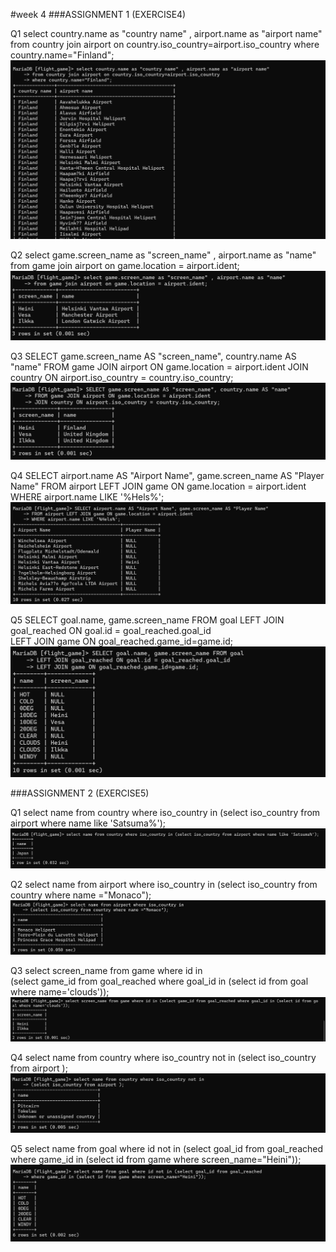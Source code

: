#week 4
###ASSIGNMENT 1 (EXERCISE4)

Q1 
select country.name as "country name" , airport.name as "airport name" 
from country join airport on country.iso_country=airport.iso_country 
where country.name="Finland";
![Week4Assign1Q1.png](Week4Assign1Q1.png)

Q2
select game.screen_name as "screen_name" , airport.name as "name" 
from game join airport on game.location = airport.ident;
![Week4Assign1Q2.png](Week4Assign1Q2.png)

Q3
SELECT game.screen_name AS "screen_name", country.name AS "name" 
FROM game JOIN airport ON game.location = airport.ident 
JOIN country ON airport.iso_country = country.iso_country; 
![Week4Assign1Q3.png](Week4Assign1Q3.png)

Q4
SELECT airport.name AS "Airport Name", game.screen_name AS "Player Name"
FROM airport LEFT JOIN game ON game.location = airport.ident 
WHERE airport.name LIKE '%Hels%';
![Week4Assign1Q4.png](Week4Assign1Q4.png)

Q5
SELECT goal.name, game.screen_name FROM goal 
LEFT JOIN goal_reached ON goal.id = goal_reached.goal_id  
LEFT JOIN game ON goal_reached.game_id=game.id;
![Week4Assign1Q5.png](Week4Assign1Q5.png)



###ASSIGNMENT 2 (EXERCISE5)

Q1
select name from country where iso_country in
(select iso_country from airport where name like 'Satsuma%');
![Week4Assign2Q1.png](Week4Assign2Q1.png)

Q2
select name from airport where iso_country in 
(select iso_country from country where name ="Monaco");
![Week4Assign2Q2.png](Week4Assign2Q2.png)

Q3
select screen_name from game where id in  
(select game_id from goal_reached where goal_id in 
(select id from goal where name='clouds'));
![Week4Assign2Q3.png](Week4Assign2Q3.png)

Q4
select name from country where iso_country not in 
(select iso_country from airport );
![Week4Assign2Q4.png](Week4Assign2Q4.png)

Q5
select name from goal where id not in (select goal_id from goal_reached 
where game_id in (select id from game where screen_name="Heini"));
![Week4Assign2Q5.png](Week4Assign2Q5.png)